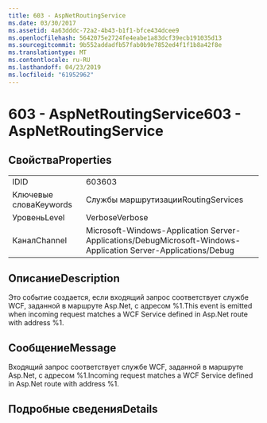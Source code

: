 ```yaml
---
title: 603 - AspNetRoutingService
ms.date: 03/30/2017
ms.assetid: 4a63dddc-72a2-4b43-b1f1-bfce434dcee9
ms.openlocfilehash: 5642075e2724fe4eabe1a83dcf39ecb191035d13
ms.sourcegitcommit: 9b552addadfb57fab0b9e7852ed4f1f1b8a42f8e
ms.translationtype: MT
ms.contentlocale: ru-RU
ms.lasthandoff: 04/23/2019
ms.locfileid: "61952962"
---
```

# <a name="603---aspnetroutingservice"></a><span data-ttu-id="7b0f9-102">603 - AspNetRoutingService</span><span class="sxs-lookup"><span data-stu-id="7b0f9-102">603 - AspNetRoutingService</span></span>
## <a name="properties"></a><span data-ttu-id="7b0f9-103">Свойства</span><span class="sxs-lookup"><span data-stu-id="7b0f9-103">Properties</span></span>  
  
|||  
|-|-|  
|<span data-ttu-id="7b0f9-104">ID</span><span class="sxs-lookup"><span data-stu-id="7b0f9-104">ID</span></span>|<span data-ttu-id="7b0f9-105">603</span><span class="sxs-lookup"><span data-stu-id="7b0f9-105">603</span></span>|  
|<span data-ttu-id="7b0f9-106">Ключевые слова</span><span class="sxs-lookup"><span data-stu-id="7b0f9-106">Keywords</span></span>|<span data-ttu-id="7b0f9-107">Службы маршрутизации</span><span class="sxs-lookup"><span data-stu-id="7b0f9-107">RoutingServices</span></span>|  
|<span data-ttu-id="7b0f9-108">Уровень</span><span class="sxs-lookup"><span data-stu-id="7b0f9-108">Level</span></span>|<span data-ttu-id="7b0f9-109">Verbose</span><span class="sxs-lookup"><span data-stu-id="7b0f9-109">Verbose</span></span>|  
|<span data-ttu-id="7b0f9-110">Канал</span><span class="sxs-lookup"><span data-stu-id="7b0f9-110">Channel</span></span>|<span data-ttu-id="7b0f9-111">Microsoft-Windows-Application Server-Applications/Debug</span><span class="sxs-lookup"><span data-stu-id="7b0f9-111">Microsoft-Windows-Application Server-Applications/Debug</span></span>|  
  
## <a name="description"></a><span data-ttu-id="7b0f9-112">Описание</span><span class="sxs-lookup"><span data-stu-id="7b0f9-112">Description</span></span>  
 <span data-ttu-id="7b0f9-113">Это событие создается, если входящий запрос соответствует службе WCF, заданной в маршруте Asp.Net, с адресом %1.</span><span class="sxs-lookup"><span data-stu-id="7b0f9-113">This event is emitted when incoming request matches a WCF Service defined in Asp.Net route with address %1.</span></span>  
  
## <a name="message"></a><span data-ttu-id="7b0f9-114">Сообщение</span><span class="sxs-lookup"><span data-stu-id="7b0f9-114">Message</span></span>  
 <span data-ttu-id="7b0f9-115">Входящий запрос соответствует службе WCF, заданной в маршруте Asp.Net, с адресом %1.</span><span class="sxs-lookup"><span data-stu-id="7b0f9-115">Incoming request matches a WCF Service defined in Asp.Net route with address %1.</span></span>  
  
## <a name="details"></a><span data-ttu-id="7b0f9-116">Подробные сведения</span><span class="sxs-lookup"><span data-stu-id="7b0f9-116">Details</span></span>
